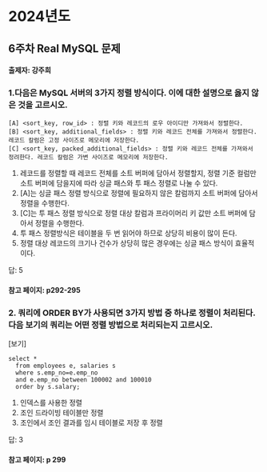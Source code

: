 # 2024년도
## 6주차 Real MySQL 문제
#### 출제자: 강주희

### 1.다음은 MySQL 서버의 3가지 정렬 방식이다. 이에 대한 설명으로 옳지 않은 것을 고르시오.
```
[A] <sort_key, row_id> : 정렬 키와 레코드의 로우 아이디만 가져와서 정렬한다.
[B] <sort_key, additional_fields> : 정렬 키와 레코드 전체를 가져와서 정렬한다. 레코드 칼럼은 고정 사이즈로 메모리에 저장한다.
[C] <sort_key, packed_additional_fields> : 정렬 키와 레코드 전체를 가져와서 정려한다. 레코드 칼럼은 가변 사이즈로 메모리에 저장한다.
```

1) 레코드를 정렬할 때 레코드 전체를 소트 버퍼에 담아서 정렬할지, 정렬 기준 컬럼만 소트 버퍼에 담을지에 따라 싱글 패스와 투 패스 정렬로 나눌 수 있다.
2) [A]는 싱글 패스 정렬 방식으로 정렬에 필요하지 않은 칼럼까지 소트 버퍼에 담아서 정렬을 수행한다.
3) [C]는 투 패스 정렬 방식으로 정렬 대상 칼럼과 프라이머리 키 값만 소트 버퍼에 담아서 정렬을 수행한다.
4) 투 패스 정렬방식은 테이블을 두 번 읽어야 하므로 상당히 비용이 많이 든다.
5) 정렬 대상 레코드의 크기나 건수가 상당히 많은 경우에는 싱글 패스 방식이 효율적이다.

답: 5
#### 참고 페이지: p292-295


### 2. 쿼리에 ORDER BY가 사용되면 3가지 방법 중 하나로 정렬이 처리된다. 다음 보기의 쿼리는 어떤 정렬 방법으로 처리되는지 고르시오.
[보기]
```
select *
  from employees e, salaries s
  where s.emp_no=e.emp_no
  and e.emp_no between 100002 and 100010
  order by s.salary;
```
1) 인덱스를 사용한 정렬
2) 조인 드라이빙 테이블만 정렬
3) 조인에서 조인 결과를 임시 테이블로 저장 후 정렬

답: 3
#### 참고 페이지: p 299
